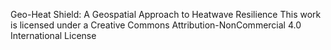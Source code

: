 Geo-Heat Shield: A Geospatial Approach to Heatwave Resilience
This work is licensed under a Creative Commons Attribution-NonCommercial 4.0 International License
